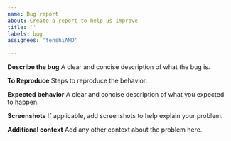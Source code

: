 ```yaml
---
name: Bug report
about: Create a report to help us improve
title: ''
labels: bug
assignees: 'tenshiAMD'

---
```


**Describe the bug**
A clear and concise description of what the bug is.

**To Reproduce**
Steps to reproduce the behavior.

**Expected behavior**
A clear and concise description of what you expected to happen.

**Screenshots**
If applicable, add screenshots to help explain your problem.

**Additional context**
Add any other context about the problem here.
